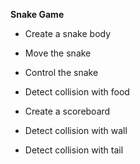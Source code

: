 **Snake Game**

- Create a snake body

- Move the snake

- Control the snake

- Detect collision with food

- Create a scoreboard

- Detect collision with wall

- Detect collision with tail
